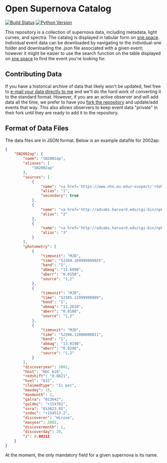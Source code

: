 # Open Supernova Catalog #

[![Build Status](https://img.shields.io/travis/astrotransients/sne.svg)](https://travis-ci.org/astrotransients/sne)
[![Python Version](https://img.shields.io/badge/python-3.3%2C%203.4%2C%203.5-blue.svg)](https://www.python.org)

This repository is a collection of supernova data, including metadata, light curves, and spectra. The catalog is displayed in tabular form on [sne.space](https://sne.space). Individual event data can be downloaded by navigating to the individual-sne folder and downloading the .json file associated with a given event; however it might be easier to use the search function on the table displayed on [sne.space](https://sne.space) to find the event you're looking for.

## Contributing Data ##

If you have a historical archive of data that likely won't be updated, feel free to [e-mail your data directly to me](mailto:jguillochon@cfa.harvard.edu) and we'll do the hard work of converting it to the standard format. However, if you are an active observer and will add data all the time, we prefer to have you [fork the repository](https://bitbucket.org/Guillochon/sne/fork) and update/add events that way. This also allows observers to keep event data "private" in their fork until they are ready to add it to the repository.

## Format of Data Files ##

The data files are in JSON format. Below is an example datafile for 2002ap:

```json
{
    "SN2002ap": {
        "name": "SN2002ap",
        "aliases": [
            "SN2002ap"
        ],
        "sources": [
            {
                "name": "<a href='https://www.nhn.ou.edu/~suspect/'>SUSPECT</a>",
                "alias": "1",
                "secondary": true
            },
            {
                "name": "<a href='http://adsabs.harvard.edu/cgi-bin/nph-bib_query?bibcode=astro-ph/0307136&amp;db_key=AST'>astro-ph/0307136</a>",
                "alias": "2"
            },
            {
                "name": "<a href='http://adsabs.harvard.edu/cgi-bin/nph-bib_query?bibcode=2002MNRAS.332L..73G&amp;db_key=AST'>2002MNRAS.332L..73G</a>",
                "alias": "3"
            }
        ],
        "photometry": [
            {
                "timeunit": "MJD",
                "time": "52304.169999999925",
                "band": "I",
                "abmag": "13.6990",
                "aberr": "0.0150",
                "source": "1,2"
            },
            {
                "timeunit": "MJD",
                "time": "52305.12999999989",
                "band": "I",
                "abmag": "13.2810",
                "aberr": "0.0180",
                "source": "1,2"
            },
            {
                "timeunit": "MJD",
                "time": "52306.12000000011",
                "band": "I",
                "abmag": "13.0190",
                "aberr": "0.0290",
                "source": "1,2"
            }
        ],
        "discoveryear": 2002,
        "host": "NGC 628",
        "redshift": "0.0021",
        "hvel": "632",
        "claimedtype": "Ic pec",
        "maxday": 15,
        "maxmonth": 2,
        "galra": "013642",
        "galdec": "+154701",
        "snra": "013623.85",
        "sndec": "+154513.2",
        "discoverer": "Hirose",
        "maxyear": 2002,
        "discovermonth": 1,
        "discoverday": 29,
        "z": 0.00211
    }
}
```

At the moment, the only mandatory field for a given supernova is its name.
